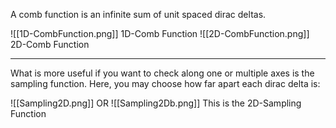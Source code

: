 A comb function is an infinite sum of unit spaced dirac deltas. 

![[1D-CombFunction.png]]
1D-Comb Function
![[2D-CombFunction.png]]
2D-Comb Function

---

What is more useful if you want to check along one or multiple axes is the sampling function. Here, you may choose how far apart each dirac delta is: 

![[Sampling2D.png]]
OR
![[Sampling2Db.png]]
This is the 2D-Sampling Function


